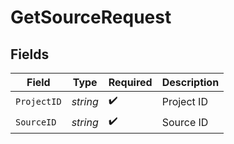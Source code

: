 # GetSourceRequest


## Fields

| Field              | Type               | Required           | Description        |
| ------------------ | ------------------ | ------------------ | ------------------ |
| `ProjectID`        | *string*           | :heavy_check_mark: | Project ID         |
| `SourceID`         | *string*           | :heavy_check_mark: | Source ID          |